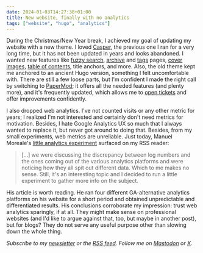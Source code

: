 ```yaml
---
date: 2024-01-03T14:27:38+01:00
title: New website, finally with no analytics
tags: ["website", "hugo", "analytics"]
---
```

During the Christmas/New Year break, I achieved my goal of updating my website
with a new theme. I loved
[Casper](https://github.com/vjeantet/hugo-theme-casper), the previous one I ran
for a very long time, but it has not been updated in years and looks abandoned.
I wanted new features like [fuzzy search](/search/), [archive](/archives/) and
[tags](/tags/) pages, [cover images](/the-wilderness-of-poggio-montironi/),
[table of contents](/books-i-have-read/), title anchors, and more. Also, the
old theme kept me anchored to an ancient Hugo version, something I felt
uncomfortable with. There are still a few loose parts, but I'm confident I made
the right call by switching to
[PaperMod](https://github.com/adityatelange/hugo-PaperMod); it offers all the
needed features (and plenty more), and it's frequently updated, which allows me
to [open tickets](https://github.com/adityatelange/hugo-PaperMod/issues/1367)
and offer improvements confidently.

I also dropped web analytics. I've not counted visits or any other metric for
years; I realized I'm not interested and certainly don't need metrics for
motivation. Besides, I hate Google Analytics UX so much that I always wanted to
replace it, but never got around to doing that. Besides, from my small
experiments, web metrics are unreliable. Just today, Manuel Moreale's [little
analytics experiment](https://manuelmoreale.com/answers-to-my-analytics-inquiry)
surfaced on my RSS reader:

>[...] we were discussing the discrepancy between log numbers and the ones
coming out of the various analytics platforms and were noticing how they all
spit out different data. Which to me makes no sense. Still, it's an interesting
topic and I decided to run a little experiment to gather more info on the
subject.

His article is worth reading. He ran four different GA-alternative analytics
platforms on his website for a short period and obtained unpredictable and
differentiated results. His conclusions corroborate my impression: trust web
analytics sparingly, if at all.  They might make sense on professional websites
(and I'd like to argue against that, too, but maybe in another post), but for
blogs? They do not serve any useful purpose other than slowing down the whole
thing.

*Subscribe to my [newsletter][nl] or the [RSS feed][rss]. Follow me on [Mastodon][m] or [X][x].*

[nl]: https://buttondown.email/nicolaiarocci
[rss]: https://nicolaiarocci.com/index.xml
[m]: https://fosstodon.org/@nicola
[x]: https://x.com/nicolaiarocci

